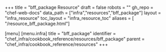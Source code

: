 +++
title = "bff_package Resource"
draft = false
robots = ""
gh_repo = "chef-web-docs"
data_path = ["infra","resources","bff_package"]
layout = "infra_resource"
toc_layout = "infra_resource_toc"
aliases = [ "/resource_bff_package.html"]

[menu]
  [menu.infra]
    title = "bff_package"
    identifier = "chef_infra/cookbook_reference/resources/bff_package"
    parent = "chef_infra/cookbook_reference/resources"
+++

<!-- The contents of this page are automatically generated from the bff_package.yaml file in the data directory. -->
<!-- To suggest a change, edit the https://github.com/chef/chef/blob/main/lib/chef/resource/bff_package.rb file
      and submit a pull request to the https://github.com/chef/chef repository. -->
